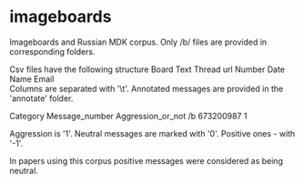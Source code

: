 # imageboards

Imageboards and Russian MDK corpus.
Only /b/ files are provided in corresponding folders.

Csv files have the following structure
Board	Text	Thread url	Number	Date	Name	Email			
Columns are separated with '\t'.
Annotated messages are provided in the 'annotate' folder.

Category Message_number Aggression_or_not
/b	673200987	1

Aggression is '1'. Neutral messages are marked with '0'. Positive ones - with '-1'.

In papers using this corpus positive messages were considered as being neutral.

